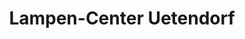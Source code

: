 ---
title: "Lampen-Center Uetendorf"
url: /uetendorf/lampen-center-uetendorf/
shop: Raumausstattung
---